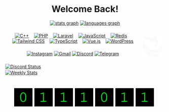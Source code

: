 <br clear="both">

<h1 align="center">Welcome Back!</h1>
<div align="center">
   <a href="https://github.com/Coda9X/" target="_blank">
  <img src="https://github-readme-stats.vercel.app/api?username=Coda9X&hide_title=true&hide_rank=true&show_icons=true&include_all_commits=true&count_private=true&disable_animations=false&theme=react&locale=en&hide_border=true"height="150" alt="stats graph" /></a>
   <a href="https://github.com/Coda9X/" target="_blank">
  <img src="https://github-readme-stats.vercel.app/api/top-langs?username=Coda9X&locale=en&hide_title=false&layout=compact&card_width=320&langs_count=5&theme=react&hide_border=true"height="150" alt="languages graph" />
   </a>
</div>

###

 <a href="https://github.com/Coda9X/" target="_blank">
<img align="right" src="./assets/coda.svg" alt="Coda" height="77" title="Coda">
 </a>

###

<div align="center">
  <a href="https://www.cplusplus.com/" target="_blank" title="C++"><img src="https://profilinator.rishav.dev/skills-assets/cplusplus-original.svg" alt="C++" height="30"></a><img width="12">
  <a href="https://www.php.net/" target="_blank" title="PHP"><img src="https://profilinator.rishav.dev/skills-assets/php-original.svg" alt="PHP" height="30"></a><img width="12">
  <a href="https://laravel.com/" target="_blank"><img src="https://profilinator.rishav.dev/skills-assets/laravel-plain-wordmark.svg" alt="Laravel" height="30"></a><img width="12">
  <a href="https://www.javascript.com/" target="_blank" title="JavaScript"><img src="https://profilinator.rishav.dev/skills-assets/javascript-original.svg" alt="JavaScript" height="30"></a><img width="12">
  <a href="https://redis.io/" target="_blank" title="Redis"><img src="https://profilinator.rishav.dev/skills-assets/redis-original-wordmark.svg" alt="Redis" height="30"></a><img width="12">
  <a href="https://www.tailwindcss.com/" target="_blank" title="TailwindCSS"><img src="https://profilinator.rishav.dev/skills-assets/tailwindcss.svg" alt="Tailwind CSS" height="30"></a><img width="12">
  <a href="https://www.typescriptlang.org/" target="_blank" title="TypeScript"><img src="https://profilinator.rishav.dev/skills-assets/typescript-original.svg" alt="TypeScript" height="30"></a><img width="12">
  <a href="https://vuejs.org/" target="_blank" title="VueJS"><img src="https://profilinator.rishav.dev/skills-assets/vuejs-original-wordmark.svg" alt="Vue.js" height="30"></a><img width="12">
  <a href="https://wordpress.com/" target="_blank" title="WordPress"><img src="https://profilinator.rishav.dev/skills-assets/wordpress.png" alt="WordPress" height="30"></a></div>
</div>

###

<div align="center">
  <a href="https://www.instagram.com/_.itscoda" target="_blank"><img alt="Instagram"src="https://img.shields.io/badge/Instagram-%23E4405F.svg?style=for-the-badge&logo=Instagram&logoColor=white"height="35" alt="Instagram"></a>
  <a href="itscoda9x@gmail.com" target="_blank"><img src="https://img.shields.io/static/v1?message=Gmail&logo=gmail&label=&color=D14836&logoColor=white&labelColor=&style=for-the-badge"height="35" alt="Gmail"></a>
  <a href="https://discord.com/users/919756168048558120" target="_blank"><img src="https://img.shields.io/static/v1?message=Discord&logo=discord&label=&color=7289DA&logoColor=white&labelColor=&style=for-the-badge"height="35" alt="Discord"></a>
  <a href="https://t.me/itscoda_ch" target="_blank"><img alt="Telegram"src="https://img.shields.io/badge/Telegram-2CA5E0?style=for-the-badge&logo=telegram&logoColor=white" height="35"alt="Telegram"></a>
  <!-- <a href="https://github.io/" target="_blank"><img src="https://img.shields.io/static/v1?message=Portfolio&logo=portfolio&label=&color=2E86C1&logoColor=white&labelColor=&style=for-the-badge" height="35" alt="Portfolio"></a> -->
  <!-- <a href="https://github.com/Coda9X/" target="_blank"><img src="https://img.shields.io/static/v1?message=Portfolio&logo=portfolio&label=&color=2E86C1&logoColor=white&labelColor=&style=for-the-badge" height="35" alt="Portfolio"></a> -->
</div>

###

<div align="center" style="display: flex;flex-direction: column;">
  <div align="left">
    <a href="https://discord.com/users/919756168048558120" target="_blank">
      <img width="40%" align="center" alt="Discord Status"
        src="https://lanyard.cnrad.dev/api/919756168048558120?bg=1f1f1f&borderRadius=5px">
    </a>
  </div>
  <div align="left">
    <a href="https://discord.com/users/919756168048558120" target="_blank">
      <img width="40%" align="center" alt="Weekly Stats"
        src="https://github-readme-stats.vercel.app/api/wakatime?username=ICoda&layout=compact&border_radius=5px&theme=dark&bg_color=1f1f1f&border_color=1f1f1f&icon_color=58a6ff&show_icons=true&disable_animations=true&custom_title=Weekly%20Stats">
    </a>
  </div>
</div>

###

<br clear="both">

<div align="center">
   <a href="https://github.com/Coda9X/" target="_blank">
  <img src="./assets/count.svg" alt="Coda" title="Coda">
   </a>
</div>

###
